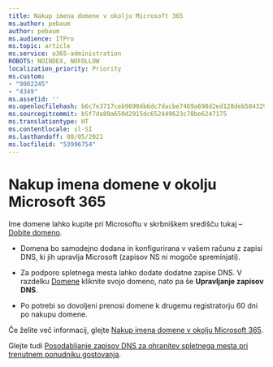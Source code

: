 ```yaml
---
title: Nakup imena domene v okolju Microsoft 365
ms.author: pebaum
author: pebaum
ms.audience: ITPro
ms.topic: article
ms.service: o365-administration
ROBOTS: NOINDEX, NOFOLLOW
localization_priority: Priority
ms.custom:
- "9002245"
- "4349"
ms.assetid: ''
ms.openlocfilehash: b6c7e3717ceb9690db6dc7dacbe7469a698d2ed128deb5843291687814ba302e
ms.sourcegitcommit: b5f7da89a650d2915dc652449623c78be6247175
ms.translationtype: HT
ms.contentlocale: sl-SI
ms.lasthandoff: 08/05/2021
ms.locfileid: "53996754"
---
```

# <a name="buy-a-domain-name-in-microsoft-365"></a>Nakup imena domene v okolju Microsoft 365

Ime domene lahko kupite pri Microsoftu v skrbniškem središču tukaj – [Dobite domeno](https://admin.microsoft.com/Domains/Buy).

- Domena bo samodejno dodana in konfigurirana v vašem računu z zapisi DNS, ki jih upravlja Microsoft (zapisov NS ni mogoče spreminjati).

- Za podporo spletnega mesta lahko dodate dodatne zapise DNS.  V razdelku [Domene](https://admin.microsoft.com/AdminPortal/Home#/Domains) kliknite svojo domeno, nato pa še **Upravljanje zapisov DNS**.

- Po potrebi so dovoljeni prenosi domene k drugemu registratorju 60 dni po nakupu domene.

Če želite več informacij, glejte [Nakup imena domene v okolju Microsoft 365](https://docs.microsoft.com/microsoft-365/admin/get-help-with-domains/buy-a-domain-name?view=o365-worldwide).

Glejte tudi [Posodabljanje zapisov DNS za ohranitev spletnega mesta pri trenutnem ponudniku gostovanja](https://docs.microsoft.com/alchemyinsights/update-dns-records-to-keep-your-website-with-your-current-hosting-provider-0).
